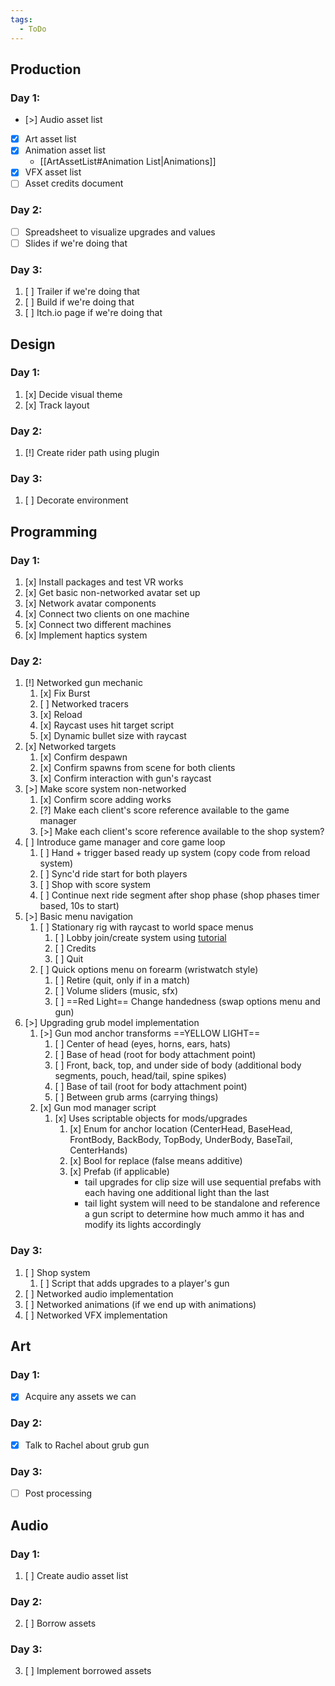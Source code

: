 ```yaml
---
tags:
  - ToDo
---
```


## Production
### Day 1:
- [>] Audio asset list
- [x] Art asset list
- [x] Animation asset list 
	- [[ArtAssetList#Animation List|Animations]]
- [x] VFX asset list
- [ ] Asset credits document
### Day 2:
- [ ] Spreadsheet to visualize upgrades and values
- [ ] Slides if we're doing that
### Day 3:
1. [ ] Trailer if we're doing that
2. [ ] Build if we're doing that
3. [ ] Itch.io page if we're doing that
## Design
### Day 1:
1. [x] Decide visual theme
2. [x] Track layout
### Day 2:
1. [!] Create rider path using plugin
### Day 3:
1. [ ] Decorate environment
## Programming
### Day 1:
1. [x] Install packages and test VR works
2. [x] Get basic non-networked avatar set up
3. [x] Network avatar components
4. [x] Connect two clients on one machine
5. [x] Connect two different machines
6. [x] Implement haptics system
### Day 2:
1. [!] Networked gun mechanic
	1. [x] Fix Burst
	2. [ ] Networked tracers
	3. [x] Reload
	4. [x] Raycast uses hit target script
	5. [x] Dynamic bullet size with raycast
2. [x] Networked targets
	1. [x] Confirm despawn
	2. [x] Confirm spawns from scene for both clients
	3. [x] Confirm interaction with gun's raycast
3. [>] Make score system non-networked
	1. [x] Confirm score adding works
	2. [?] Make each client's score reference available to the game manager
	3. [>] Make each client's score reference available to the shop system?
4. [ ] Introduce game manager and core game loop
	1. [ ] Hand + trigger based ready up system (copy code from reload system)
	2. [ ] Sync'd ride start for both players
	3. [ ] Shop with score system
	4. [ ] Continue next ride segment after shop phase (shop phases timer based, 10s to start)
5. [>] Basic menu navigation
	1. [ ] Stationary rig with raycast to world space menus
		1. [ ] Lobby join/create system using [tutorial](https://youtu.be/Pry4grExYQQ?si=HFvAJGPH2Xi1Q8EB)
		2. [ ] Credits
		3. [ ] Quit
	2. [ ] Quick options menu on forearm (wristwatch style)
		1. [ ] Retire (quit, only if in a match)
		2. [ ] Volume sliders (music, sfx)
		3. [ ] ==Red Light== Change handedness (swap options menu and gun)
2. [>] Upgrading grub model implementation
	1. [>] Gun mod anchor transforms ==YELLOW LIGHT==
		1. [ ] Center of head (eyes, horns, ears, hats)
		2. [ ] Base of head (root for body attachment point)
		3. [ ] Front, back, top, and under side of body (additional body segments, pouch, head/tail, spine spikes)
		4. [ ] Base of tail (root for body attachment point)
		5. [ ] Between grub arms (carrying things)
	3. [x] Gun mod manager script
		1. [x] Uses scriptable objects for mods/upgrades
			1. [x] Enum for anchor location (CenterHead, BaseHead, FrontBody, BackBody, TopBody, UnderBody, BaseTail, CenterHands)
			2. [x] Bool for replace (false means additive)
			3. [x] Prefab (if applicable) 
				- tail upgrades for clip size will use sequential prefabs with each having one additional light than the last
				- tail light system will need to be standalone and reference a gun script to determine how much ammo it has and modify its lights accordingly
### Day 3:
1. [ ] Shop system
	1. [ ] Script that adds upgrades to a player's gun
2. [ ] Networked audio implementation
3. [ ] Networked animations (if we end up with animations)
4. [ ] Networked VFX implementation
## Art
### Day 1:
- [x] Acquire any assets we can
### Day 2: 
- [x] Talk to Rachel about grub gun
### Day 3:
- [ ] Post processing
## Audio
### Day 1:
1. [ ] Create audio asset list
### Day 2:
2. [ ] Borrow assets
### Day 3:
3. [ ] Implement borrowed assets